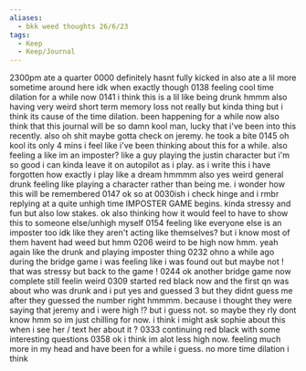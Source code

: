 ```yaml
---
aliases:
  - bkk weed thoughts 26/6/23
tags:
  - Keep
  - Keep/Journal
---
```


2300pm ate a quarter
0000 definitely hasnt fully kicked in
also ate a lil more sometime around here idk when exactly though
0138 feeling cool time dilation for a while now
0141 i think this is a lil like being drunk  hmmm
also having very weird short term memory loss not really but kinda thing but i think its cause of the time dilation. been happening for a while now
also think that this journal will be so damn kool man, lucky that i've been into this recently.
also oh shit maybe gotta check on jeremy. he took a bite
0145 oh kool its only 4 mins i feel like i've been thinking about this for a while. also feeling a like im an imposter? like a guy playing the justin character but i'm so good i can kinda leave it on autopilot as i play. as i write this i have forgotten how exactly i play like a dream hmmmm
also yes weird general drunk feeling like playing a character rather than being me. i wonder how this will be remembered
0147 ok so at 0030ish i check hinge and i rmbr replying at a quite unhigh time
IMPOSTER GAME begins. kinda stressy and fun but also low stakes. ok also thinking how it would feel to have to show this to someone else/unhigh myself
0154 feeling like everyone else is an imposter too idk like they aren't acting like themselves? but i know most of them havent had weed but hmm
0206 weird to be high now hmm. yeah again like the drunk and playing imposter thing
0232 ohno a while ago during the bridge game i was feeling like i was found out but maybe not ! that was stressy but back to the game !
0244 ok another bridge game now complete
still feelin weird
0309 started red black now and the first qn was about who was drunk and i put yes and guessed 3 but they didnt guess me after they guessed the number right hmmmm. because i thought they were saying that jeremy and i were high !? but i guess not. so maybe they rly dont know hmm
so im just chilling for now. i think i might ask sophie about this when i see her / text her about it ?
0333 continuing red black with some interesting questions
0358 ok i think im alot less high now. feeling much more in my head and have been for a while i guess. no more time dilation i think